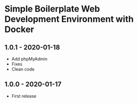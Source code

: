 Simple Boilerplate Web Development Environment with Docker
==================================

1.0.1 - 2020-01-18
------------------------
- Add phpMyAdmin
- Fixes
- Clean code

1.0.0 - 2020-01-17
------------------------
- First release


